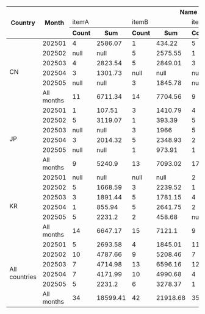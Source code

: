 <table>
  <thead>
    <tr>
      <th rowspan="3">Country</th>
      <th rowspan="3">Month</th>
      <th colspan="8">Name</th>
    </tr>
    <tr>
      <td colspan="2">itemA</td>
      <td colspan="2">itemB</td>
      <td colspan="2">itemC</td>
      <td colspan="2">All names</td>
    </tr>
    <tr>
      <th>Count</th>
      <th>Sum</th>
      <th>Count</th>
      <th>Sum</th>
      <th>Count</th>
      <th>Sum</th>
      <th>Count</th>
      <th>Sum</th>
    </tr>
  </thead>
  <tbody>
    <tr>
      <td rowspan="6">CN</td>
      <td>202501</td>
      <td>4</td>
      <td>2586.07</td>
      <td>1</td>
      <td>434.22</td>
      <td>5</td>
      <td>3375.71</td>
      <td>10</td>
      <td>6396</td>
    </tr>
    <tr>
      <td>202502</td>
      <td>null</td>
      <td>null</td>
      <td>5</td>
      <td>2575.55</td>
      <td>1</td>
      <td>337.29</td>
      <td>6</td>
      <td>2912.84</td>
    </tr>
    <tr>
      <td>202503</td>
      <td>4</td>
      <td>2823.54</td>
      <td>5</td>
      <td>2849.01</td>
      <td>3</td>
      <td>1488.2</td>
      <td>12</td>
      <td>7160.75</td>
    </tr>
    <tr>
      <td>202504</td>
      <td>3</td>
      <td>1301.73</td>
      <td>null</td>
      <td>null</td>
      <td>null</td>
      <td>null</td>
      <td>3</td>
      <td>1301.73</td>
    </tr>
    <tr>
      <td>202505</td>
      <td>null</td>
      <td>null</td>
      <td>3</td>
      <td>1845.78</td>
      <td>null</td>
      <td>null</td>
      <td>3</td>
      <td>1845.78</td>
    </tr>
    <tr>
      <td>All months</td>
      <td>11</td>
      <td>6711.34</td>
      <td>14</td>
      <td>7704.56</td>
      <td>9</td>
      <td>5201.2</td>
      <td>34</td>
      <td>19617.1</td>
    </tr>
    <tr>
      <td rowspan="6">JP</td>
      <td>202501</td>
      <td>1</td>
      <td>107.51</td>
      <td>3</td>
      <td>1410.79</td>
      <td>4</td>
      <td>1765.04</td>
      <td>8</td>
      <td>3283.34</td>
    </tr>
    <tr>
      <td>202502</td>
      <td>5</td>
      <td>3119.07</td>
      <td>1</td>
      <td>393.39</td>
      <td>5</td>
      <td>2081.02</td>
      <td>11</td>
      <td>5593.48</td>
    </tr>
    <tr>
      <td>202503</td>
      <td>null</td>
      <td>null</td>
      <td>3</td>
      <td>1966</td>
      <td>5</td>
      <td>3656.16</td>
      <td>8</td>
      <td>5622.16</td>
    </tr>
    <tr>
      <td>202504</td>
      <td>3</td>
      <td>2014.32</td>
      <td>5</td>
      <td>2348.93</td>
      <td>2</td>
      <td>1042.42</td>
      <td>10</td>
      <td>5405.67</td>
    </tr>
    <tr>
      <td>202505</td>
      <td>null</td>
      <td>null</td>
      <td>1</td>
      <td>973.91</td>
      <td>1</td>
      <td>725.8</td>
      <td>2</td>
      <td>1699.71</td>
    </tr>
    <tr>
      <td>All months</td>
      <td>9</td>
      <td>5240.9</td>
      <td>13</td>
      <td>7093.02</td>
      <td>17</td>
      <td>9270.44</td>
      <td>39</td>
      <td>21604.36</td>
    </tr>
    <tr>
      <td rowspan="6">KR</td>
      <td>202501</td>
      <td>null</td>
      <td>null</td>
      <td>null</td>
      <td>null</td>
      <td>2</td>
      <td>1134.36</td>
      <td>2</td>
      <td>1134.36</td>
    </tr>
    <tr>
      <td>202502</td>
      <td>5</td>
      <td>1668.59</td>
      <td>3</td>
      <td>2239.52</td>
      <td>1</td>
      <td>240.94</td>
      <td>9</td>
      <td>4149.05</td>
    </tr>
    <tr>
      <td>202503</td>
      <td>3</td>
      <td>1891.44</td>
      <td>5</td>
      <td>1781.15</td>
      <td>4</td>
      <td>2191.78</td>
      <td>12</td>
      <td>5864.37</td>
    </tr>
    <tr>
      <td>202504</td>
      <td>1</td>
      <td>855.94</td>
      <td>5</td>
      <td>2641.75</td>
      <td>2</td>
      <td>1274.36</td>
      <td>8</td>
      <td>4772.05</td>
    </tr>
    <tr>
      <td>202505</td>
      <td>5</td>
      <td>2231.2</td>
      <td>2</td>
      <td>458.68</td>
      <td>null</td>
      <td>null</td>
      <td>7</td>
      <td>2689.88</td>
    </tr>
    <tr>
      <td>All months</td>
      <td>14</td>
      <td>6647.17</td>
      <td>15</td>
      <td>7121.1</td>
      <td>9</td>
      <td>4841.44</td>
      <td>38</td>
      <td>18609.71</td>
    </tr>
    <tr>
      <td rowspan="6">All countries</td>
      <td>202501</td>
      <td>5</td>
      <td>2693.58</td>
      <td>4</td>
      <td>1845.01</td>
      <td>11</td>
      <td>6275.11</td>
      <td>20</td>
      <td>10813.7</td>
    </tr>
    <tr>
      <td>202502</td>
      <td>10</td>
      <td>4787.66</td>
      <td>9</td>
      <td>5208.46</td>
      <td>7</td>
      <td>2659.25</td>
      <td>26</td>
      <td>12655.37</td>
    </tr>
    <tr>
      <td>202503</td>
      <td>7</td>
      <td>4714.98</td>
      <td>13</td>
      <td>6596.16</td>
      <td>12</td>
      <td>7336.14</td>
      <td>32</td>
      <td>18647.28</td>
    </tr>
    <tr>
      <td>202504</td>
      <td>7</td>
      <td>4171.99</td>
      <td>10</td>
      <td>4990.68</td>
      <td>4</td>
      <td>2316.78</td>
      <td>21</td>
      <td>11479.45</td>
    </tr>
    <tr>
      <td>202505</td>
      <td>5</td>
      <td>2231.2</td>
      <td>6</td>
      <td>3278.37</td>
      <td>1</td>
      <td>725.8</td>
      <td>12</td>
      <td>6235.37</td>
    </tr>
    <tr>
      <td>All months</td>
      <td>34</td>
      <td>18599.41</td>
      <td>42</td>
      <td>21918.68</td>
      <td>35</td>
      <td>19313.08</td>
      <td>111</td>
      <td>59831.17</td>
    </tr>
  </tbody>
</table>